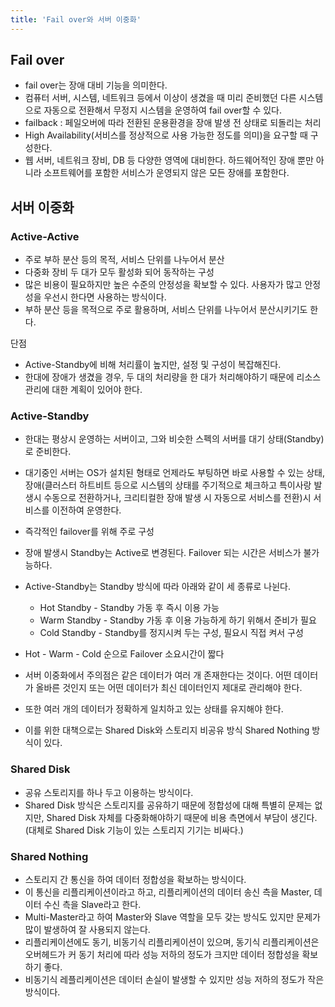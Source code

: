 ```yaml
---
title: 'Fail over와 서버 이중화'
---
```

## Fail over

- fail over는 장애 대비 기능을 의미한다.
- 컴퓨터 서버, 시스템, 네트워크 등에서 이상이 생겼을 때 미리 준비했던 다른 시스템으로 자동으로 전환해서 무정지 시스템을 운영하여 fail over할 수 있다.
- failback : 페일오버에 따라 전환된 운용환경을 장애 발생 전 상태로 되돌리는 처리
- High Availability(서비스를 정상적으로 사용 가능한 정도를 의미)을 요구할 때 구성한다.
- 웹 서버, 네트워크 장비, DB 등 다양한 영역에 대비한다. 하드웨어적인 장애 뿐만 아니라 소프트웨어를 포함한 서비스가 운영되지 않은 모든 장애를 포함한다.

## 서버 이중화

### Active-Active

- 주로 부하 분산 등의 목적, 서비스 단위를 나누어서 분산
- 다중화 장비 두 대가 모두 활성화 되어 동작하는 구성
- 많은 비용이 필요하지만 높은 수준의 안정성을 확보할 수 있다. 사용자가 많고 안정성을 우선시 한다면 사용하는 방식이다.
- 부하 분산 등을 목적으로 주로 활용하며, 서비스 단위를 나누어서 분산시키기도 한다.

단점
- Active-Standby에 비해 처리률이 높지만, 설정 및 구성이 복잡해진다.
- 한대에 장애가 생겼을 경우, 두 대의 처리량을 한 대가 처리해야하기 때문에 리소스 관리에 대한 계획이 있어야 한다.

### Active-Standby

- 한대는 평상시 운영하는 서버이고, 그와 비슷한 스펙의 서버를 대기 상태(Standby)로 준비한다.
- 대기중인 서버는 OS가 설치된 형태로 언제라도 부팅하면 바로 사용할 수 있는 상태, 장애(클러스터 하트비트 등으로 시스템의 상태를 주기적으로 체크하고 특이사랑 발생시 수동으로 전환하거나, 크리티컬한 장애 발생 시 자동으로 서비스를 전환)시 서비스를 이전하여 운영한다.
- 즉각적인 failover를 위해 주로 구성
- 장애 발생시 Standby는 Active로 변경된다. Failover 되는 시간은 서비스가 불가능하다.
- Active-Standby는 Standby 방식에 따라 아래와 같이 세 종류로 나뉜다.
    - Hot Standby - Standby 가동 후 즉시 이용 가능
    - Warm Standby - Standby 가동 후 이용 가능하게 하기 위해서 준비가 필요
    - Cold Standby - Standby를 정지시켜 두는 구성, 필요시 직접 켜서 구성
- Hot - Warm - Cold 순으로 Failover 소요시간이 짧다

- 서버 이중화에서 주의점은 같은 데이터가 여러 개 존재한다는 것이다. 어떤 데이터가 올바른 것인지 또는 어떤 데이터가 최신 데이터인지 제대로 관리해야 한다.
- 또한 여러 개의 데이터가 정확하게 일치하고 있는 상태를 유지해야 한다.
- 이를 위한 대책으로는 Shared Disk와 스토리지 비공유 방식 Shared Nothing 방식이 있다.

### Shared Disk
- 공유 스토리지를 하나 두고 이용하는 방식이다.
- Shared Disk 방식은 스토리지를 공유하기 때문에 정합성에 대해 특별히 문제는 없지만, Shared Disk 자체를 다중화해야하기 때문에 비용 측면에서 부담이 생긴다. (대체로 Shared Disk 기능이 있는 스토리지 기기는 비싸다.)

### Shared Nothing
- 스토리지 간 통신을 하여 데이터 정합성을 확보하는 방식이다.
- 이 통신을 리플리케이션이라고 하고, 리플리케이션의 데이터 송신 측을 Master, 데이터 수신 측을 Slave라고 한다.
- Multi-Master라고 하여 Master와 Slave 역할을 모두 갖는 방식도 있지만 문제가 많이 발생하여 잘 사용되지 않는다.
- 리플리케이션에도 동기, 비동기식 리플리케이션이 있으며, 동기식 리플리케이션은 오버헤드가 커 동기 처리에 따라 성능 저하의 정도가 크지만 데이터 정합성을 확보하기 좋다.
- 비동기식 레플리케이션은 데이터 손실이 발생할 수 있지만 성능 저하의 정도가 작은 방식이다.